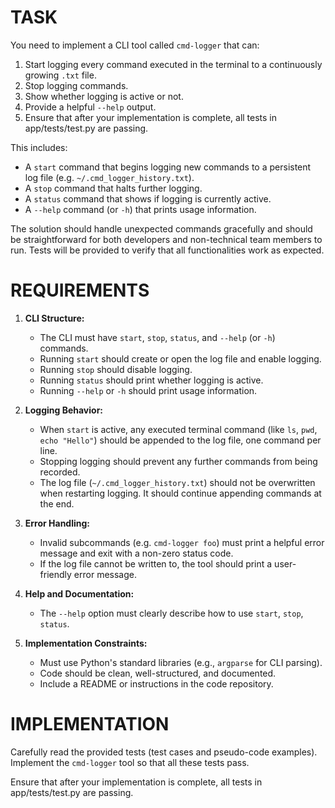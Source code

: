 # TASK
You need to implement a CLI tool called `cmd-logger` that can:
1. Start logging every command executed in the terminal to a continuously growing `.txt` file.
2. Stop logging commands.
3. Show whether logging is active or not.
4. Provide a helpful `--help` output.
5. Ensure that after your implementation is complete, all tests in app/tests/test.py are passing.
  
This includes:
- A `start` command that begins logging new commands to a persistent log file (e.g. `~/.cmd_logger_history.txt`).
- A `stop` command that halts further logging.
- A `status` command that shows if logging is currently active.
- A `--help` command (or `-h`) that prints usage information.

The solution should handle unexpected commands gracefully and should be straightforward for both developers and non-technical team members to run. Tests will be provided to verify that all functionalities work as expected.

# REQUIREMENTS
1. **CLI Structure:**
   - The CLI must have `start`, `stop`, `status`, and `--help` (or `-h`) commands.
   - Running `start` should create or open the log file and enable logging.
   - Running `stop` should disable logging.
   - Running `status` should print whether logging is active.
   - Running `--help` or `-h` should print usage information.
   
2. **Logging Behavior:**
   - When `start` is active, any executed terminal command (like `ls`, `pwd`, `echo "Hello"`) should be appended to the log file, one command per line.
   - Stopping logging should prevent any further commands from being recorded.
   - The log file (`~/.cmd_logger_history.txt`) should not be overwritten when restarting logging. It should continue appending commands at the end.
   
3. **Error Handling:**
   - Invalid subcommands (e.g. `cmd-logger foo`) must print a helpful error message and exit with a non-zero status code.
   - If the log file cannot be written to, the tool should print a user-friendly error message.
   
4. **Help and Documentation:**
   - The `--help` option must clearly describe how to use `start`, `stop`, `status`.
   
5. **Implementation Constraints:**
   - Must use Python's standard libraries (e.g., `argparse` for CLI parsing).
   - Code should be clean, well-structured, and documented.
   - Include a README or instructions in the code repository.

# IMPLEMENTATION
Carefully read the provided tests (test cases and pseudo-code examples). Implement the `cmd-logger` tool so that all these tests pass.

Ensure that after your implementation is complete, all tests in app/tests/test.py are passing.
